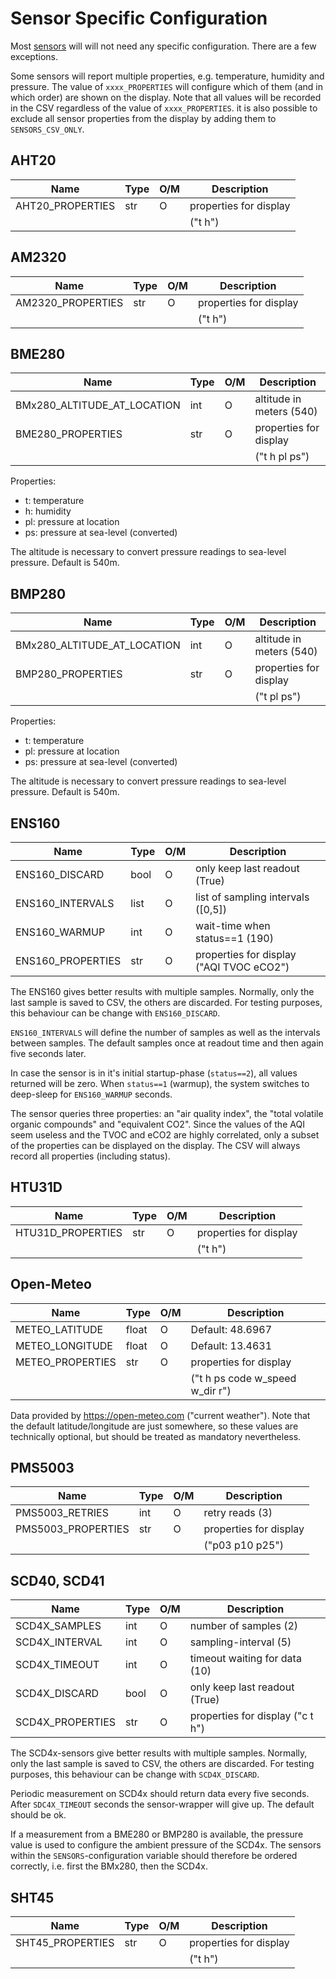 Sensor Specific Configuration
=============================

Most [sensors](./sensors.md) will will not need any specific configuration.
There are a few exceptions.

Some sensors will report multiple properties, e.g. temperature,
humidity and pressure. The value of `xxxx_PROPERTIES` will configure
which of them (and in which order) are shown on the display. Note that
all values will be recorded in the CSV regardless of the value of
`xxxx_PROPERTIES`. it is also possible to exclude all sensor
properties from the display by adding them to `SENSORS_CSV_ONLY`.


AHT20
-----

| Name                        | Type | O/M | Description               |
|-----------------------------|------|-----|---------------------------|
| AHT20_PROPERTIES            | str  |  O  | properties for display    |
|                             |      |     | ("t h")                   |


AM2320
-----

| Name                        | Type | O/M | Description               |
|-----------------------------|------|-----|---------------------------|
| AM2320_PROPERTIES           | str  |  O  | properties for display    |
|                             |      |     | ("t h")                   |


BME280
------

| Name                        | Type | O/M | Description               |
|-----------------------------|------|-----|---------------------------|
| BMx280_ALTITUDE_AT_LOCATION | int  |  O  | altitude in meters (540)  |
| BME280_PROPERTIES           | str  |  O  | properties for display    |
|                             |      |     | ("t h pl ps")             |

Properties:

  - t: temperature
  - h: humidity
  - pl: pressure at location
  - ps: pressure at sea-level (converted)

The altitude is necessary to convert pressure readings to sea-level
pressure. Default is 540m.


BMP280
------

| Name                        | Type | O/M | Description               |
|-----------------------------|------|-----|---------------------------|
| BMx280_ALTITUDE_AT_LOCATION | int  |  O  | altitude in meters (540)  |
| BMP280_PROPERTIES           | str  |  O  | properties for display    |
|                             |      |     | ("t pl ps")               |

Properties:

  - t: temperature
  - pl: pressure at location
  - ps: pressure at sea-level (converted)

The altitude is necessary to convert pressure readings to sea-level
pressure. Default is 540m.


ENS160
------

| Name              | Type | O/M | Description                              |
|-------------------|------|-----|------------------------------------------|
| ENS160_DISCARD    | bool |  O  | only keep last readout (True)            |
| ENS160_INTERVALS  | list |  O  | list of sampling intervals ([0,5])       |
| ENS160_WARMUP     | int  |  O  | wait-time when status==1 (190)           |
| ENS160_PROPERTIES | str  |  O  | properties for display ("AQI TVOC eCO2") |

The ENS160 gives better results with multiple samples. Normally, only the
last sample is saved to CSV, the others are discarded. For testing purposes,
this behaviour can be change with `ENS160_DISCARD`.

`ENS160_INTERVALS` will define the number of samples as well as the
intervals between samples. The default samples once at readout time and
then again five seconds later.

In case the sensor is in it's initial startup-phase (`status==2`), all values
returned will be zero. When `status==1` (warmup), the system switches
to deep-sleep for `ENS160_WARMUP` seconds.

The sensor queries three properties: an "air quality index", the
"total volatile organic compounds" and "equivalent CO2". Since the values
of the AQI seem useless and the TVOC and eCO2 are highly correlated,
only a subset of the properties can be displayed on the display. The
CSV will always record all properties (including status).


HTU31D
-----

| Name                        | Type | O/M | Description               |
|-----------------------------|------|-----|---------------------------|
| HTU31D_PROPERTIES           | str  |  O  | properties for display    |
|                             |      |     | ("t h")                   |


Open-Meteo
----------

| Name              | Type | O/M | Description                          |
|-------------------|------|-----|--------------------------------------|
| METEO_LATITUDE    |float |  O  | Default: 48.6967                     |
| METEO_LONGITUDE   |float |  O  | Default: 13.4631                     |
| METEO_PROPERTIES  | str  |  O  | properties for display               |
|                   |      |     | ("t h ps code w_speed w_dir r")      |


Data provided by <https://open-meteo.com> ("current weather").
Note that the default latitude/longitude are just somewhere, so
these values are technically optional, but should be treated as
mandatory nevertheless.


PMS5003
-----

| Name                        | Type | O/M | Description               |
|-----------------------------|------|-----|---------------------------|
| PMS5003_RETRIES             | int  |  O  | retry reads (3)           |
| PMS5003_PROPERTIES          | str  |  O  | properties for display    |
|                             |      |     | ("p03 p10 p25")           |


SCD40, SCD41
------------

| Name              | Type | O/M | Description                        |
|-------------------|------|-----|------------------------------------|
| SCD4X_SAMPLES     | int  |  O  | number of samples (2)              |
| SCD4X_INTERVAL    | int  |  O  | sampling-interval (5)              |
| SCD4X_TIMEOUT     | int  |  O  | timeout waiting for data (10)      |
| SCD4X_DISCARD     | bool |  O  | only keep last readout (True)      |
| SCD4X_PROPERTIES  | str  |  O  | properties for display ("c t h")   |

The SCD4x-sensors give better results with multiple samples. Normally,
only the last sample is saved to CSV, the others are discarded. For
testing purposes, this behaviour can be change with `SCD4X_DISCARD`.

Periodic measurement on SCD4x should return data every five seconds.
After `SDC4X_TIMEOUT` seconds the sensor-wrapper will give up. The
default should be ok.

If a measurement from a BME280 or BMP280 is available, the pressure
value is used to configure the ambient pressure of the SCD4x. The
sensors within the `SENSORS`-configuration variable should therefore
be ordered correctly, i.e. first the BMx280, then the SCD4x.

SHT45
-----

| Name                        | Type | O/M | Description               |
|-----------------------------|------|-----|---------------------------|
| SHT45_PROPERTIES            | str  |  O  | properties for display    |
|                             |      |     | ("t h")                   |

